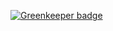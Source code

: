 
[![Greenkeeper badge](https://badges.greenkeeper.io/Zombispormedio/pickyourday-ra.svg)](https://greenkeeper.io/)

